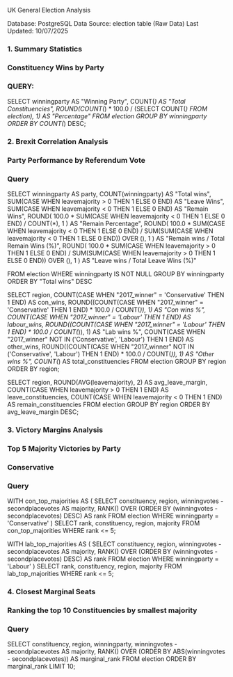 UK General Election Analysis 

Database: PostgreSQL
Data Source: election table (Raw Data)
Last Updated: 10/07/2025


### 1. Summary Statistics
### Constituency Wins by Party

### QUERY: 

SELECT 
    winningparty AS "Winning Party", 
    COUNT(*) AS "Total Constituencies",
    ROUND(COUNT(*) * 100.0 / (SELECT COUNT(*) FROM election), 1) AS "Percentage"
FROM election
GROUP BY winningparty
ORDER BY COUNT(*) DESC;



### 2. Brexit Correlation Analysis
### Party Performance by Referendum Vote
### Query


SELECT 
    winningparty AS party,
	COUNT(winningparty) AS "Total wins",
    SUM(CASE WHEN leavemajority > 0 THEN 1 ELSE 0 END) AS "Leave Wins",
    SUM(CASE WHEN leavemajority < 0 THEN 1 ELSE 0 END) AS "Remain Wins",
    ROUND(
        100.0 * 
        SUM(CASE WHEN leavemajority < 0 THEN 1 ELSE 0 END) / 
        COUNT(*),
        1
    ) AS "Remain Percentage",
    ROUND(
        100.0 * 
        SUM(CASE WHEN leavemajority < 0 THEN 1 ELSE 0 END) /
        SUM(SUM(CASE WHEN leavemajority < 0 THEN 1 ELSE 0 END)) OVER (),
        1
    ) AS "Remain wins / Total Remain Wins (%)",
	  ROUND(
        100.0 * 
        SUM(CASE WHEN leavemajority > 0 THEN 1 ELSE 0 END) /
        SUM(SUM(CASE WHEN leavemajority > 0 THEN 1 ELSE 0 END)) OVER (),
        1
    ) AS "Leave wins / Total Leave Wins (%)"
	
FROM election
WHERE winningparty IS NOT NULL
GROUP BY winningparty
ORDER BY "Total wins" DESC


SELECT 
    region,
    COUNT(CASE WHEN "2017_winner" = 'Conservative' THEN 1 END) AS con_wins,
    ROUND((COUNT(CASE WHEN "2017_winner" = 'Conservative' THEN 1 END) * 100.0 / COUNT(*)), 1) AS "Con wins %",
    COUNT(CASE WHEN "2017_winner" = 'Labour' THEN 1 END) AS labour_wins,
    ROUND((COUNT(CASE WHEN "2017_winner" = 'Labour' THEN 1 END) * 100.0 / COUNT(*)), 1) AS "Lab wins %",
    COUNT(CASE WHEN "2017_winner" NOT IN ('Conservative', 'Labour') THEN 1 END) AS other_wins,
    ROUND((COUNT(CASE WHEN "2017_winner" NOT IN ('Conservative', 'Labour') THEN 1 END) * 100.0 / COUNT(*)), 1) AS "Other wins %",
    COUNT(*) AS total_constituencies
FROM election
GROUP BY region
ORDER BY region;


SELECT 
    region,
    ROUND(AVG(leavemajority), 2) AS avg_leave_margin,
    COUNT(CASE WHEN leavemajority > 0 THEN 1 END) AS leave_constituencies,
    COUNT(CASE WHEN leavemajority < 0 THEN 1 END) AS remain_constituencies
FROM election
GROUP BY region
ORDER BY avg_leave_margin DESC;




### 3. Victory Margins Analysis
### Top 5 Majority Victories by Party
### Conservative
### Query

WITH con_top_majorities AS (
    SELECT 
        constituency, 
        region,
        winningvotes - secondplacevotes AS majority,
        RANK() OVER (ORDER BY (winningvotes - secondplacevotes) DESC) AS rank
    FROM election
    WHERE winningparty = 'Conservative'
)
SELECT 
    rank,
    constituency,
    region,
    majority
FROM con_top_majorities
WHERE rank <= 5;


WITH lab_top_majorities AS (
    SELECT 
        constituency, 
        region,
        winningvotes - secondplacevotes AS majority,
        RANK() OVER (ORDER BY (winningvotes - secondplacevotes) DESC) AS rank
    FROM election
    WHERE winningparty = 'Labour'
)
SELECT 
    rank,
    constituency,
    region,
    majority
FROM lab_top_majorities
WHERE rank <= 5;



### 4. Closest Marginal Seats
### Ranking the top 10 Constituencies by smallest majority
### Query

SELECT 
    constituency,
    region,
    winningparty,
    winningvotes - secondplacevotes AS majority,
    RANK() OVER (ORDER BY ABS(winningvotes - secondplacevotes)) AS marginal_rank
FROM election
ORDER BY marginal_rank
LIMIT 10;


